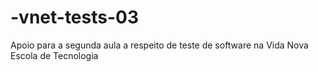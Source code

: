 # -vnet-tests-03
Apoio para a segunda aula a respeito de teste de software na Vida Nova Escola de Tecnologia
